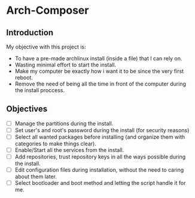 # Arch-Composer
## Introduction
My objective with this project is:
 - To have a pre-made archlinux install (inside a file) that I can rely on.
 - Wasting minimal effort to start the install.
 - Make my computer be exactly how i want it to be since the very first reboot.
 - Remove the need of being all the time in front of the computer during the install proccess.

## Objectives
 - [ ] Manage the partitions during the install.
 - [ ] Set user's and root's password during the install (for security reasons)
 - [ ] Select all wanted packages before installing (and organize them with categories to make things clear).
 - [ ] Enable/Start all the services from the install.
 - [ ] Add repositories, trust repository keys in all the ways possible during the install.
 - [ ] Edit configuration files during installation, without the need to caring about them later.
 - [ ] Select bootloader and boot method and letting the script handle it for me.
